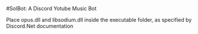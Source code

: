 #SolBot: A Discord Yotube Music Bot

Place opus.dll and libsodium.dll inside the executable folder, as specified by Discord.Net documentation
